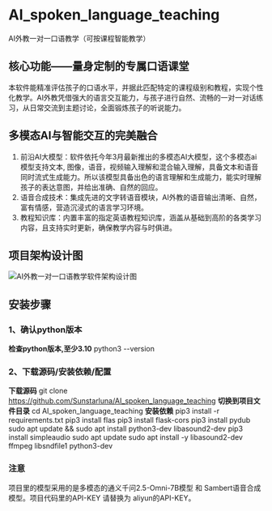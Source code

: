 # AI_spoken_language_teaching
AI外教一对一口语教学（可按课程智能教学）

## 核心功能——量身定制的专属口语课堂
本软件能精准评估孩子的口语水平，并据此匹配特定的课程级别和教程，实现个性化教学。AI外教凭借强大的语言交互能力，与孩子进行自然、流畅的一对一对话练习，从日常交流到主题讨论，全面锻炼孩子的听说能力。

## 多模态AI与智能交互的完美融合
1. 前沿AI大模型：软件依托今年3月最新推出的多模态AI大模型，这个多模态ai模型支持文本, 图像，语音，视频输入理解和混合输入理解，具备文本和语音同时流式生成能力。所以该模型具备出色的语言理解和生成能力，能实时理解孩子的表达意图，并给出准确、自然的回应。
2. 语音合成技术：集成先进的文字转语音模块，AI外教的语音输出清晰、自然，富有情感，营造沉浸式的语言学习环境。
3. 教程知识库：内置丰富的指定英语教程知识库，涵盖从基础到高阶的各类学习内容，且支持实时更新，确保教学内容与时俱进。

## 项目架构设计图
![AI外教一对一口语教学软件架构设计图](https://github.com/user-attachments/assets/6f149f8a-9080-45f9-8ec4-53bee1b00467)

## 安装步骤
### 1、确认python版本
**检查python版本,至少3.10**
python3 --version

### 2、下载源码/安装依赖/配置
**下载源码**
git clone https://github.com/Sunstarluna/AI_spoken_language_teaching
**切换到项目文件目录**
 cd AI_spoken_language_teaching
**安装依赖**
pip3 install -r requirements.txt 
pip3 install flas
pip3 install flask-cors
pip3 install pydub
sudo apt update && sudo apt install python3-dev libasound2-dev
pip3 install simpleaudio 
sudo apt update
sudo apt install -y libasound2-dev ffmpeg libsndfile1 python3-dev

### 注意
项目里的模型采用的是多模态的通义千问2.5-Omni-7B模型 和 Sambert语音合成模型。项目代码里的API-KEY 请替换为 aliyun的API-KEY。




